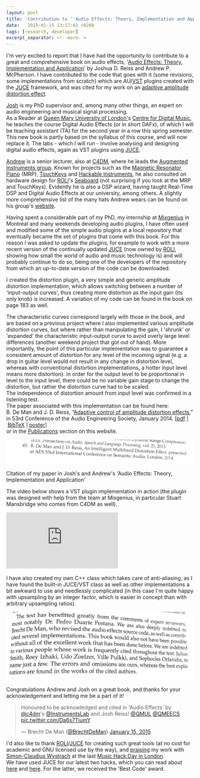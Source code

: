 ```yaml
---
layout: post
title: 'Contribution to ''Audio Effects: Theory, Implementation and Application'''
date:   2015-01-15 13:57:01 +0200
tags: [research, developer]
excerpt_separator: <!--more-->
---
```


I'm very excited to report that I have had the opportunity to contribute to a great and comprehensive book on audio effects, '[Audio Effects: Theory, Implementation and Application](http://www.amazon.co.uk/Audio-Effects-Theory-Implementation-Application/dp/1466560282/ref=sr_1_1?s=books&ie=UTF8&qid=1421343120&sr=1-1)' by Joshua D. Reiss and Andrew P. McPherson. I have contributed to the code that goes with it (some revisions, some implementations from scratch) which are AU/[VST](http://www.steinberg.net/en/company/developers.html) plugins created with the [JUCE](http://www.juce.com) framework, and was cited for my work on an [adaptive amplitude distortion effect](http://brechtdeman.com/downloads/aes53.pdf).   

[Josh](http://www.eecs.qmul.ac.uk/~josh/) is my PhD supervisor and, among many other things, an expert on audio engineering and musical signal processing.   
As a Reader at [Queen Mary University of London'](http://www.qmul.ac.uk)s [Centre for Digital Music](http://c4dm.eecs.qmul.ac.uk), he teaches the course Digital Audio Effects (or in short DAFx), of which I will be teaching assistant (TA) for the second year in a row this spring semester. This new book is partly based on the syllabus of this course, and will now replace it. The labs - which I will run - involve analysing and designing digital audio effects, again as VST plugins using [JUCE](http://www.juce.com). 

<!--more-->

[Andrew](http://www.eecs.qmul.ac.uk/~andrewm/) is a senior lecturer, also at [C4DM](http://c4dm.eecs.qmul.ac.uk), where he leads the [Augmented Instruments group](http://www.eecs.qmul.ac.uk/~andrewm/). Known for projects such as the [Magnetic Resonator Piano](http://www.eecs.qmul.ac.uk/~andrewm/research.html#mrp) (MRP), [TouchKeys](http://www.eecs.qmul.ac.uk/~andrewm/research.html#touchkeys) and [Hackable Instruments](http://www.eecs.qmul.ac.uk/~andrewm/research.html#hackable), he also consulted on hardware design for [ROLI](https://www.roli.com)'s [Seaboard](https://www.roli.com/seaboard/) (not surprising if you look at the MRP and TouchKeys). Evidently he is also a DSP wizard, having taught Real-Time DSP and Digital Audio Effects at our university, among others. A slightly more comprehensive list of the many hats Andrew wears can be found on his group's [website](http://www.eecs.qmul.ac.uk/~andrewm/). 

Having spent a considerable part of my PhD, my internship at [Mixgenius](http://mixgenius.com) in Montréal and many weekends developing audio plugins, I have often used and modified some of the simple audio plugins at a local repository that eventually became the set of plugins that come with this book. For this reason I was asked to update the plugins, for example to work with a more recent version of the continually updated [JUCE](http://www.juce.com) (now owned by [ROLI](https://www.roli.com), showing how small the world of audio and music technology is) and will probably continue to do so, being one of the developers of the repository from which an up-to-date version of the code can be downloaded.   

I created the distortion plugin, a very simple and generic amplitude distortion implementation, which allows switching between a number of 'input-output curves', thus creating more distortion as the input gain (its only knob) is increased. A variation of my code can be found in the book on page 183 as well.   

The characteristic curves correspond largely with those in the book, and are based on a previous project where I also implemented various amplitude distortion curves, but where rather than manipulating the gain, I 'shrunk' or 'expanded' the characteristic input-output curve to avoid overly large level differences (another weekend project that got out of hand). More importantly, the point of this particular implementation was to guarantee a consistent amount of distortion for any level of the incoming signal (e.g. a drop in guitar level would not result in any change in distortion level, whereas with conventional distortion implementations, a hotter input level means more distortion). In order for the output level to be proportional in level to the input level, there could be no variable gain stage to change the distortion, but rather the distortion curve had to be scaled.   
The independence of distortion amount from input level was confirmed in a listening test.   
The paper associated with this implementation can be found here:  
B. De Man and J. D. Reiss, “[Adaptive control of amplitude distortion effects](http://www.aes.org/e-lib/browse.cfm?elib=17118),” in 53rd Conference of the Audio Engineering Society, January 2014\. [[pdf](http://brechtdeman.com/downloads/aes53.pdf) | [BibTeX](http://www.brechtdeman.com/downloads/aes53.txt) | [poster](http://www.brechtdeman.com/downloads/aes53poster.pdf)]  
or in the [Publications](/publications.html) section on this website.   


![Citation](/uploads/3/4/4/2/34427003/9939922_orig.jpg)

Citation of my paper in Josh's and Andrew's 'Audio Effects: Theory, Implementation and Application'


The video below shows a VST plugin implementation in action (the plugin was designed with help from the team at Mixgenius, in particular Stuart Mansbridge who comes from C4DM as well).   

<iframe src="http://www.youtube.com/embed/BK-Cd_cNc0E?wmode=opaque" frameborder="0" allowfullscreen=""></iframe>


I have also created my own C++ class which takes care of anti-aliasing, as I have found the built-in JUCE/VST class as well as other implementations a bit awkward to use and needlessly complicated (in this case I'm quite happy with upsampling by an integer factor, which is easier in concept than with arbitrary upsampling ratios).   

![Acknowledgement](/uploads/3/4/4/2/34427003/929033_orig.jpg)


Congratulations Andrew and Josh on a great book, and thanks for your acknowledgement and letting me be a part of it!


> Honoured to be acknowledged and cited in 'Audio Effects' by [@c4dm](https://twitter.com/c4dm)'s [@InstrumentsLab](https://twitter.com/InstrumentsLab) and Josh Reiss! [@QMUL](https://twitter.com/QMUL) [@QMEECS](https://twitter.com/QMEECS) [pic.twitter.com/Da6s7TiumY](http://t.co/Da6s7TiumY)
> 
> — Brecht De Man ([@BrechtDeMan](https://twitter.com/BrechtDeMan)) [January 15, 2015](https://twitter.com/BrechtDeMan/status/555780077645201409)


I'd also like to thank [ROLI](https://www.roli.com)/[JUCE](http://www.juce.com) for creating such great tools (at no cost for academic and GNU licensed use by the way), and [praising](https://twitter.com/WeAreROLI/status/544132601800564736) my work with [Simon-Claudius Wystrach](http://simonclaudius.com) at the last [Music Hack Day in London](https://www.hackerleague.org/hackathons/music-hack-day-london-2014).   
We have used JUCE for our latest two hacks, which you can read about [here](https://www.hackerleague.org/hackathons/music-hack-day-london-2014/hacks/passivist) and [here](http://labrosa.ee.columbia.edu/hamr_ismir2014/proceedings/doku.php?id=intelligent_audio_switch_box). For the latter, we received the 'Best Code' award. 

